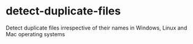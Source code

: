 # detect-duplicate-files
Detect duplicate files irrespective of their names in Windows, Linux and Mac operating systems
